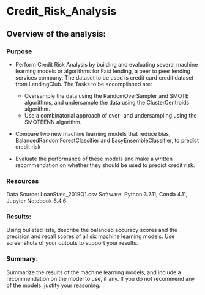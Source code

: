 # Credit_Risk_Analysis

## Overview of the analysis: 

### Purpose

- Perform Credit Risk Analysis by building and evaluating several machine learning models or algorithms for Fast lending, a peer to peer lending services company. The dataset to     be used is credit card credit dataset from LendingClub.
  The Tasks to be accomplished are:
    - Oversample the data using the RandomOverSampler and SMOTE algorithms, and undersample the data using the ClusterCentroids algorithm.
    - Use a combinatorial approach of over- and undersampling using the SMOTEENN algorithm.

- Compare two new machine learning models that reduce bias, BalancedRandomForestClassifier and EasyEnsembleClassifier, to predict credit risk
- Evaluate the performance of these models and make a written recommendation on whether they should be used to predict credit risk.

### Resources
Data Source: LoanStats_2019Q1.csv
Software: Python 3.7.11, Conda 4.11, Jupyter Notebook 6.4.6

### Results: 
Using bulleted lists, describe the balanced accuracy scores and the precision and recall scores of all six machine learning models. Use screenshots of your outputs to support your results.

### Summary: 

Summarize the results of the machine learning models, and include a recommendation on the model to use, if any. If you do not recommend any of the models, justify your reasoning.
